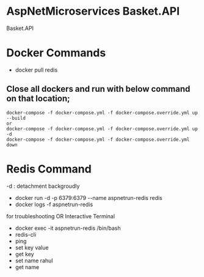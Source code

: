 # AspNetMicroservices Basket.API
Basket.API

# Docker Commands
 - docker pull redis

## Close all dockers and run with below command on that location;

	docker-compose -f docker-compose.yml -f docker-compose.override.yml up --build
	or
	docker-compose -f docker-compose.yml -f docker-compose.override.yml up -d
	docker-compose -f docker-compose.yml -f docker-compose.override.yml down


# Redis Command
 -d :  detachment backgroudly

 - docker run -d -p 6379:6379 --name aspnetrun-redis redis
 - docker logs -f aspnetrun-redis

 for troubleshooting OR Interactive Terminal
  - docker exec -it aspnetrun-redis /bin/bash
  - redis-cli
  - ping
  - set key value 
  - get key
  - set name rahul
  - get name
  